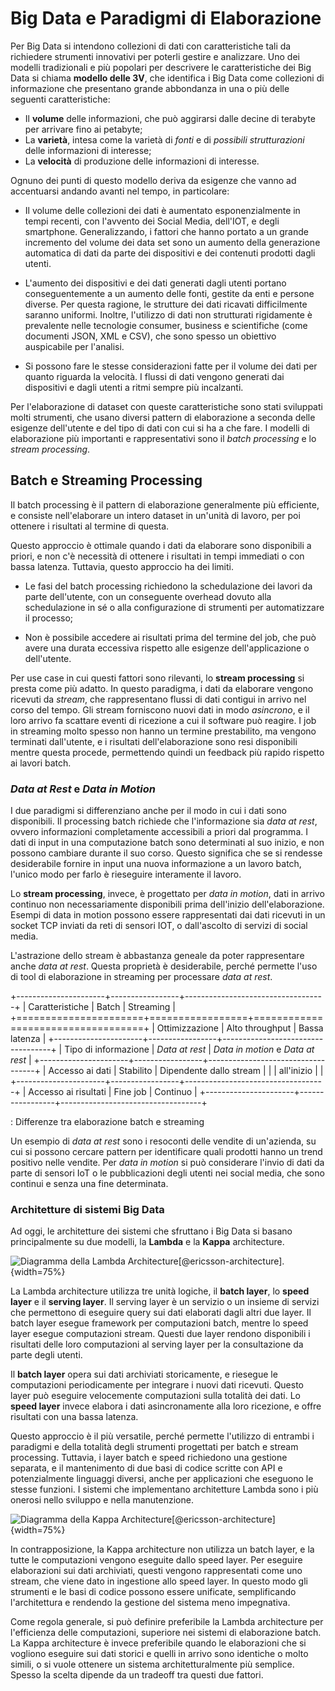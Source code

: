 # Big Data e Paradigmi di Elaborazione

Per Big Data si intendono collezioni di dati con caratteristiche tali da
richiedere strumenti innovativi per poterli gestire e analizzare.
Uno dei modelli tradizionali e più popolari per descrivere le
caratteristiche dei Big Data si chiama **modello delle 3V**, che
identifica i Big Data come collezioni di informazione che presentano
grande abbondanza in una o più delle seguenti caratteristiche:

* Il **volume** delle informazioni, che può aggirarsi dalle decine di terabyte
  per arrivare fino ai petabyte;
* La **varietà**, intesa come la varietà di *fonti* e di *possibili
  strutturazioni* delle informazioni di interesse;
* La **velocità** di produzione delle informazioni di interesse.

Ognuno dei punti di questo modello deriva da esigenze che vanno ad accentuarsi
andando avanti nel tempo, in particolare:

* Il volume delle collezioni dei dati è aumentato esponenzialmente in tempi
  recenti, con l'avvento dei Social Media, dell'IOT, e degli smartphone.
  Generalizzando, i fattori che hanno portato a un grande incremento del volume
  dei data set sono un aumento della generazione automatica di dati da parte
  dei dispositivi e dei contenuti prodotti dagli utenti.

* L'aumento dei dispositivi e dei dati generati dagli utenti portano
  conseguentemente a un aumento delle fonti, gestite da enti e persone diverse.
  Per questa ragione, le strutture dei dati ricavati difficilmente saranno
  uniformi. Inoltre, l'utilizzo di dati non strutturati rigidamente è
  prevalente nelle tecnologie consumer, business e scientifiche (come documenti
  JSON, XML e CSV), che sono spesso un obiettivo auspicabile per l'analisi.

* Si possono fare le stesse considerazioni fatte per il volume dei dati per
  quanto riguarda la velocità. I flussi di dati vengono generati dai
  dispositivi e dagli utenti a ritmi sempre più incalzanti.

Per l'elaborazione di dataset con queste caratteristiche sono stati sviluppati
molti strumenti, che usano diversi pattern di elaborazione a seconda delle
esigenze dell'utente e del tipo di dati con cui si ha a che fare. I modelli di
elaborazione più importanti e rappresentativi sono il *batch processing* e lo
*stream processing*.

## Batch e Streaming Processing

Il batch processing è il pattern di elaborazione generalmente più efficiente, e
consiste nell'elaborare un intero dataset in un'unità di lavoro, per poi
ottenere i risultati al termine di questa. 

Questo approccio è ottimale quando i dati da elaborare sono disponibili a
priori, e non c'è necessità di ottenere i risultati in tempi immediati o con
bassa latenza. Tuttavia, questo approccio ha dei limiti.

* Le fasi del batch processing richiedono la schedulazione dei lavori da parte
  dell'utente, con un conseguente overhead dovuto alla schedulazione in sé o
  alla configurazione di strumenti per automatizzare il processo;

* Non è possibile accedere ai risultati prima del termine del job, che può
  avere una durata eccessiva rispetto alle esigenze dell'applicazione o
  dell'utente.

Per use case in cui questi fattori sono rilevanti, lo **stream processing** si
presta come più adatto. In questo paradigma, i dati da elaborare vengono
ricevuti da *stream*, che rappresentano flussi di dati contigui in arrivo nel
corso del tempo. Gli stream forniscono nuovi dati in modo *asincrono*, e il
loro arrivo fa scattare eventi di ricezione a cui il software può reagire. I
job in streaming molto spesso non hanno un termine prestabilito, ma vengono
terminati dall'utente, e i risultati dell'elaborazione sono resi disponibili
mentre questa procede, permettendo quindi un feedback più rapido rispetto ai
lavori batch.

### *Data at Rest* e *Data in Motion*

I due paradigmi si differenziano anche per il modo in cui i dati sono
disponibili. Il processing batch richiede che l'informazione sia *data at
rest*, ovvero informazioni completamente accessibili a priori dal programma.
I dati di input in una computazione batch sono determinati al suo inizio, e non
possono cambiare durante il suo corso. Questo significa che se si rendesse
desiderabile fornire in input una nuova informazione a un lavoro batch, l'unico
modo per farlo è rieseguire interamente il lavoro.

Lo **stream processing**, invece, è progettato per *data in motion*, dati in
arrivo continuo non necessariamente disponibili prima dell'inizio
dell'elaborazione. Esempi di data in motion possono essere rappresentati dai
dati ricevuti in un socket TCP inviati da reti di sensori IOT, o dall'ascolto
di servizi di social media.

L'astrazione dello stream è abbastanza geneale da poter rappresentare anche
*data at rest*. Questa proprietà è desiderabile, perché permette l'uso di tool
di elaborazione in streaming per processare *data at rest*.

+----------------------+-----------------+-----------------------------------+
| Caratteristiche      | Batch           | Streaming                         |
+======================+=================+===================================+
| Ottimizzazione       | Alto throughput | Bassa latenza                     |
+----------------------+-----------------+-----------------------------------+
| Tipo di informazione | *Data at rest*  | *Data in motion* e *Data at rest* |
+----------------------+-----------------+-----------------------------------+
| Accesso ai dati      | Stabilito       | Dipendente dallo stream           |
|                      | all'inizio      |                                   |
+----------------------+-----------------+-----------------------------------+
| Accesso ai risultati | Fine job        | Continuo                          |
+----------------------+-----------------+-----------------------------------+

: Differenze tra elaborazione batch e streaming

Un esempio di *data at rest* sono i resoconti delle vendite di un'azienda, su
cui si possono cercare pattern per identificare quali prodotti hanno un trend
positivo nelle vendite. Per *data in motion* si può considerare l'invio di dati
da parte di sensori IoT o le pubblicazioni degli utenti nei social media, che
sono continui e senza una fine determinata.

### Architetture di sistemi Big Data

Ad oggi, le architetture dei sistemi che sfruttano i Big Data si basano
principalmente su due modelli, la **Lambda** e la **Kappa** architecture.

![Diagramma della Lambda Architecture[@ericsson-architecture].](img/lambda_architecture.png){width=75%}

La Lambda architecture utilizza tre unità logiche, il **batch layer**, lo
**speed layer** e il **serving layer**. Il serving layer è un servizio o un
insieme di servizi che permettono di eseguire query sui dati elaborati dagli
altri due layer. Il batch layer esegue framework per computazioni batch, mentre
lo speed layer esegue computazioni stream. Questi due layer rendono disponibili
i risultati delle loro computazioni al serving layer per la consultazione da
parte degli utenti.

Il **batch layer** opera sui dati archiviati storicamente, e riesegue le
computazioni periodicamente per integrare i nuovi dati ricevuti. Questo layer
può eseguire velocemente computazioni sulla totalità dei dati. Lo **speed
layer** invece elabora i dati asincronamente alla loro ricezione, e offre
risultati con una bassa latenza.

Questo approccio è il più versatile, perché permette l'utilizzo di entrambi i
paradigmi e della totalità degli strumenti progettati per batch e stream
processing. Tuttavia, i layer batch e speed richiedono una gestione separata,
e il mantenimento di due basi di codice scritte con API e potenzialmente
linguaggi diversi, anche per applicazioni che eseguono le stesse funzioni.
I sistemi che implementano architetture Lambda sono i più onerosi nello
sviluppo e nella manutenzione.

![Diagramma della Kappa
Architecture[@ericsson-architecture]](img/kappa_architecture.png){width=75%}

In contrapposizione, la Kappa architecture non utilizza un batch layer, e la
tutte le computazioni vengono eseguite dallo speed layer. Per eseguire
elaborazioni sui dati archiviati, questi vengono rappresentati come uno stream,
che viene dato in ingestione allo speed layer. In questo modo gli strumenti e
le basi di codice possono essere unificate, semplificando l'architettura e
rendendo la gestione del sistema meno impegnativa.

Come regola generale, si può definire preferibile la Lambda architecture per
l'efficienza delle computazioni, superiore nei sistemi di elaborazione batch.
La Kappa architecture è invece preferibile quando le elaborazioni che si
vogliono eseguire sui dati storici e quelli in arrivo sono identiche o molto
simili, o si vuole ottenere un sistema architetturalmente più semplice. Spesso
la scelta dipende da un tradeoff tra questi due fattori.

